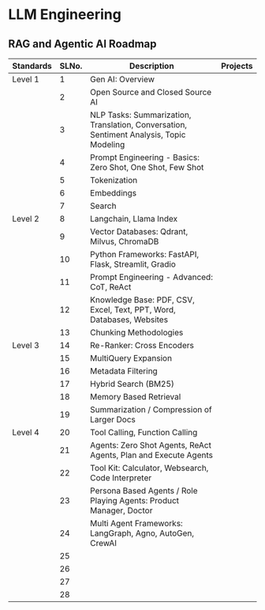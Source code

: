 # LLM Engineering

## RAG and Agentic AI Roadmap

| Standards | SLNo. | Description                                                                 | Projects |
|-----------|-------|-----------------------------------------------------------------------------|----------|
| Level 1   | 1     | Gen AI: Overview                                                            |          |
|           | 2     | Open Source and Closed Source AI                                            |          |
|           | 3     | NLP Tasks: Summarization, Translation, Conversation, Sentiment Analysis, Topic Modeling |          |
|           | 4     | Prompt Engineering - Basics: Zero Shot, One Shot, Few Shot                  |          |
|           | 5     | Tokenization                                                                |          |
|           | 6     | Embeddings                                                                  |          |
|           | 7     | Search                                                                      |          |
| Level 2   | 8     | Langchain, Llama Index                                                       |          |
|           | 9     | Vector Databases: Qdrant, Milvus, ChromaDB                                  |          |
|           | 10    | Python Frameworks: FastAPI, Flask, Streamlit, Gradio                        |          |
|           | 11    | Prompt Engineering - Advanced: CoT, ReAct                                   |          |
|           | 12    | Knowledge Base: PDF, CSV, Excel, Text, PPT, Word, Databases, Websites       |          |
|           | 13    | Chunking Methodologies                                                      |          |
| Level 3   | 14    | Re-Ranker: Cross Encoders                                                   |          |
|           | 15    | MultiQuery Expansion                                                        |          |
|           | 16    | Metadata Filtering                                                          |          |
|           | 17    | Hybrid Search (BM25)                                                        |          |
|           | 18    | Memory Based Retrieval                                                      |          |
|           | 19    | Summarization / Compression of Larger Docs                                  |          |
| Level 4   | 20    | Tool Calling, Function Calling                                               |          |
|           | 21    | Agents: Zero Shot Agents, ReAct Agents, Plan and Execute Agents             |          |
|           | 22    | Tool Kit: Calculator, Websearch, Code Interpreter                           |          |
|           | 23    | Persona Based Agents / Role Playing Agents: Product Manager, Doctor         |          |
|           | 24    | Multi Agent Frameworks: LangGraph, Agno, AutoGen, CrewAI                    |          |
|           | 25    |                                                                             |          |
|           | 26    |                                                                             |          |
|           | 27    |                                                                             |          |
|           | 28    |                                                                             |          |
